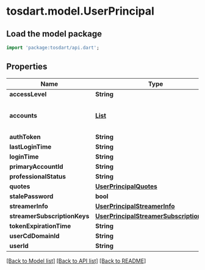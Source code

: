 # tosdart.model.UserPrincipal

## Load the model package
```dart
import 'package:tosdart/api.dart';
```

## Properties
Name | Type | Description | Notes
------------ | ------------- | ------------- | -------------
**accessLevel** | **String** |  | [optional] 
**accounts** | [**List<UserPrincipalAccounts>**](UserPrincipalAccounts.md) |  | [optional] [default to const []]
**authToken** | **String** |  | [optional] 
**lastLoginTime** | **String** |  | [optional] 
**loginTime** | **String** |  | [optional] 
**primaryAccountId** | **String** |  | [optional] 
**professionalStatus** | **String** |  | [optional] 
**quotes** | [**UserPrincipalQuotes**](UserPrincipalQuotes.md) |  | [optional] 
**stalePassword** | **bool** |  | [optional] 
**streamerInfo** | [**UserPrincipalStreamerInfo**](UserPrincipalStreamerInfo.md) |  | [optional] 
**streamerSubscriptionKeys** | [**UserPrincipalStreamerSubscriptionKeys**](UserPrincipalStreamerSubscriptionKeys.md) |  | [optional] 
**tokenExpirationTime** | **String** |  | [optional] 
**userCdDomainId** | **String** |  | [optional] 
**userId** | **String** |  | [optional] 

[[Back to Model list]](../README.md#documentation-for-models) [[Back to API list]](../README.md#documentation-for-api-endpoints) [[Back to README]](../README.md)


